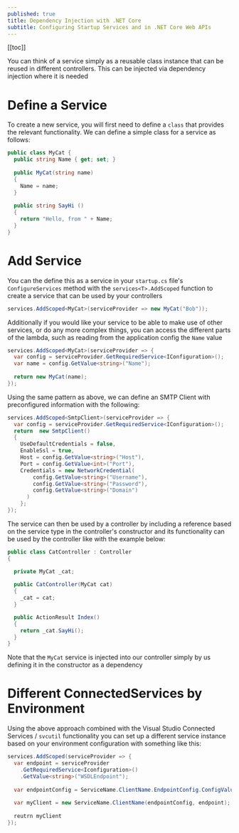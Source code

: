 ```yaml
---
published: true
title: Dependency Injection with .NET Core
subtitle: Configuring Startup Services and in .NET Core Web APIs
---
```


[[toc]]

You can think of a service simply as a reusable class instance that can be reused in different controllers. This can be injected via dependency injection where it is needed

# Define a Service

To create a new service, you will first need to define a `class` that provides the relevant functionality. We can define a simple class for a service as follows:

```cs
public class MyCat {
  public string Name { get; set; }
  
  public MyCat(string name) 
  {
    Name = name;
  }
  
  public string SayHi () 
  {
    return "Hello, from " + Name;
  }
}
```

# Add Service

You can the define this as a service in your `startup.cs` file's `ConfigureServices` method with the `services<T>.AddScoped` function to create a service that can be used by your controllers

```cs
services.AddScoped<MyCat>(serviceProvider => new MyCat("Bob"));
```

Additionally if you would like your service to be able to make use of other services, or do any more complex things, you can access the different parts of the lambda, such as reading from the application config the `Name` value

```cs
services.AddScoped<MyCat>(serviceProvider => {
  var config = serviceProvider.GetRequiredService<IConfiguration>();
  var name = config.GetValue<string>("Name");
  
  return new MyCat(name);
});
```

Using the same pattern as above, we can define an SMTP Client with preconfigured information with the following:

```cs
services.AddScoped<SmtpClient>(serviceProvider => {
  var config = serviceProvider.GetRequiredService<IConfiguration>();
  return  new SmtpClient()
  {
    UseDefaultCredentials = false,
    EnableSsl = true,
    Host = config.GetValue<string>("Host"),
    Port = config.GetValue<int>("Port"),
    Credentials = new NetworkCredential(
        config.GetValue<string>("Username"),
        config.GetValue<string>("Password"),
        config.GetValue<string>("Domain")
      )
    };
});
```
            
The service can then be used by a controller by including a reference based on the service type in the controller's constructor and its functionality can be used by the controller like with the example below:

```cs
public class CatController : Controller
{

  private MyCat _cat;
  
  public CatController(MyCat cat)
  {
    _cat = cat;
  }

  public ActionResult Index()
  {
    return _cat.SayHi();
  }
}
```

Note that the `MyCat` service is injected into our controller simply by us defining it in the constructor as a dependency


# Different ConnectedServices by Environment

Using the above approach combined with the Visual Studio Connected Services / `svcutil` functionality you can set up a different service instance based on your environment configuration with something like this:

```cs
services.AddScoped(serviceProvider => {
  var endpoint = serviceProvider
    .GetRequiredService<Iconfiguration>()
    .GetValue<string>("WSDLEndpoint");
    
  var endpointConfig = ServiceName.ClientName.EndpointConfig.ConfigValue;
  
  var myClient = new ServiceName.ClientName(endpointConfig, endpoint);
  
  reutrn myClient
});
```
